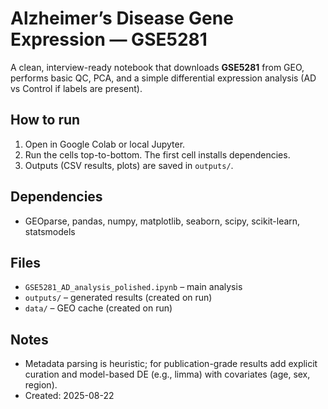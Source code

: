 # Alzheimer’s Disease Gene Expression — GSE5281

A clean, interview-ready notebook that downloads **GSE5281** from GEO, performs basic QC, PCA, and a simple differential expression analysis (AD vs Control if labels are present).

## How to run
1. Open in Google Colab or local Jupyter.
2. Run the cells top-to-bottom. The first cell installs dependencies.
3. Outputs (CSV results, plots) are saved in `outputs/`.

## Dependencies
- GEOparse, pandas, numpy, matplotlib, seaborn, scipy, scikit-learn, statsmodels

## Files
- `GSE5281_AD_analysis_polished.ipynb` – main analysis
- `outputs/` – generated results (created on run)
- `data/` – GEO cache (created on run)

## Notes
- Metadata parsing is heuristic; for publication-grade results add explicit curation and model-based DE (e.g., limma) with covariates (age, sex, region).
- Created: 2025-08-22
